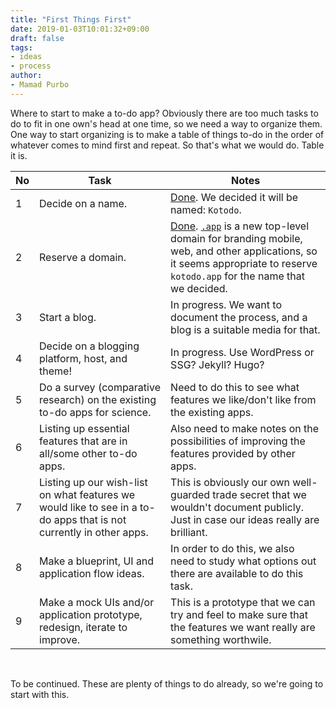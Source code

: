 ```yaml
---
title: "First Things First"
date: 2019-01-03T10:01:32+09:00
draft: false
tags:
- ideas
- process
author:
- Mamad Purbo
---
```


Where to start to make a to-do app? Obviously there are too much tasks to do to fit in one own's head at one time, so we need a way to organize them. One way to start organizing is to make a table of things to-do in the order of whatever comes to mind first and repeat. So that's what we would do. Table it is.

| No | Task | Notes |
|----|------|-------|
| 1  | Decide on a name. | [Done](../whats-in-a-name/). We decided it will be named: `Kotodo`. |
| 2  | Reserve a domain. | [Done](../whats-in-a-name/). [`.app`](https://en.wikipedia.org/wiki/.app_(gTLD)) is a new top-level domain for branding mobile, web, and other applications, so it seems appropriate to reserve `kotodo.app` for the name that we decided. |
| 3  | Start a blog. | In progress. We want to document the process, and a blog is a suitable media for that. |
| 4  | Decide on a blogging platform, host, and theme! | In progress. Use WordPress or SSG? Jekyll? Hugo? |
| 5  | Do a survey (comparative research) on the existing to-do apps for science. | Need to do this to see what features we like/don't like from the existing apps. |
| 6  | Listing up essential features that are in all/some other to-do apps. | Also need to make notes on the possibilities of improving the features provided by other apps. |
| 7  | Listing up our wish-list on what features we would like to see in a to-do apps that is not currently in other apps. | This is obviously our own well-guarded trade secret that we wouldn't document publicly. Just in case our ideas really are brilliant. |
| 8  | Make a blueprint, UI and application flow ideas. | In order to do this, we also need to study what options out there are available to do this task. |
| 9  | Make a mock UIs and/or application prototype, redesign, iterate to improve. | This is a prototype that we can try and feel to make sure that the features we want really are something worthwile. |

&nbsp;

To be continued. These are plenty of things to do already, so we're going to start with this.
